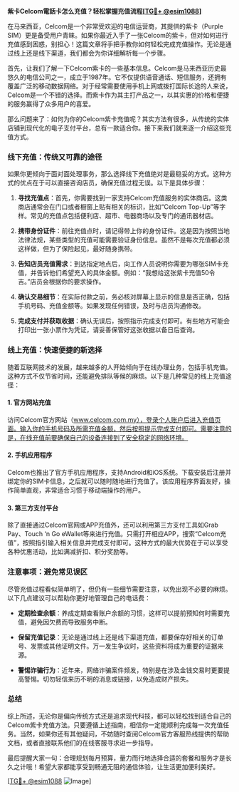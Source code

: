 **紫卡Celcom電話卡怎么充值？轻松掌握充值流程[[TG💪+ @esim1088](https://t.me/s/esim1088)]**

在马来西亚，Celcom是一个非常受欢迎的电信运营商，其提供的紫卡（Purple SIM）更是备受用户青睐。如果你最近入手了一张Celcom的紫卡，但对如何进行充值感到困惑，别担心！这篇文章将手把手教你如何轻松完成充值操作。无论是通过线上还是线下渠道，我们都会为你详细解析每一个步骤。

首先，让我们了解一下Celcom紫卡的一些基本信息。Celcom是马来西亚历史最悠久的电信公司之一，成立于1987年。它不仅提供语音通话、短信服务，还拥有覆盖广泛的移动数据网络。对于经常需要使用手机上网或拨打国际长途的人来说，Celcom是一个不错的选择。而紫卡作为其主打产品之一，以其实惠的价格和便捷的服务赢得了众多用户的喜爱。

那么问题来了：如何为你的Celcom紫卡充值呢？其实方法有很多，从传统的实体店铺到现代化的电子支付平台，总有一款适合你。接下来我们就来逐一介绍这些充值方式。

### 线下充值：传统又可靠的途径

如果你更倾向于面对面处理事务，那么选择线下充值绝对是最稳妥的方式。这种方式的优点在于可以直接咨询店员，确保充值过程无误。以下是具体步骤：

1. **寻找充值点**：首先，你需要找到一家支持Celcom充值服务的实体商店。这类商店通常会在门口或者橱窗上贴有相关的标识，比如“Celcom Top-Up”等字样。常见的充值点包括便利店、超市、电器商场以及专门的通讯器材店。
   
2. **携带身份证件**：前往充值点时，请记得带上你的身份证件。这是因为按照当地法律法规，某些类型的充值可能需要验证身份信息。虽然不是每次充值都必须这样做，但为了保险起见，最好随身携带。

3. **告知店员充值需求**：到达指定地点后，向工作人员说明你需要为哪张SIM卡充值，并告诉他们希望充入的具体金额。例如：“我想给这张紫卡充值50令吉。”店员会根据你的要求操作。

4. **确认交易细节**：在实际付款之前，务必核对屏幕上显示的信息是否正确，包括手机号码、充值金额等。如果发现任何错误，及时与店员沟通修改。

5. **完成支付并获取收据**：确认无误后，按照指示完成支付即可。有些地方可能会打印出一张小票作为凭证，请妥善保管好这张收据以备日后查询。

### 线上充值：快速便捷的新选择

随着互联网技术的发展，越来越多的人开始倾向于在线办理业务，包括手机充值。这种方式不仅节省时间，还能避免排队等候的麻烦。以下是几种常见的线上充值途径：

#### 1. 官方网站充值
访问Celcom官方网站（www.celcom.com.my），登录个人账户后进入充值页面。输入你的手机号码及所需充值金额，然后按照提示完成支付即可。需要注意的是，在线充值前要确保自己的设备连接到了安全稳定的网络环境。

#### 2. 手机应用程序
Celcom也推出了官方手机应用程序，支持Android和iOS系统。下载安装后注册并绑定你的SIM卡信息，之后就可以随时随地进行充值了。该应用程序界面友好，操作简单直观，非常适合习惯于移动端操作的用户。

#### 3. 第三方支付平台
除了直接通过Celcom官网或APP充值外，还可以利用第三方支付工具如Grab Pay、Touch ‘n Go eWallet等来进行充值。只需打开相应APP，搜索“Celcom充值”，按照指引输入相关信息并完成支付即可。这种方式的最大优势在于可以享受各种优惠活动，比如满减折扣、积分奖励等。

### 注意事项：避免常见误区

尽管充值过程看似简单明了，但仍有一些细节需要注意，以免出现不必要的麻烦。以下几点建议可以帮助你更好地管理自己的电话费：

- **定期检查余额**：养成定期查看账户余额的习惯，这样可以提前预知何时需要充值，避免因欠费而导致服务中断。
  
- **保留充值记录**：无论是通过线上还是线下渠道充值，都要保存好相关的订单号、发票或其他证明文件。万一发生争议时，这些资料将成为重要的证据来源。

- **警惕诈骗行为**：近年来，网络诈骗案件频发，特别是在涉及金钱交易时更要提高警惕。切勿轻信来历不明的消息或链接，以免造成财产损失。

### 总结

综上所述，无论你是偏向传统方式还是追求现代科技，都可以轻松找到适合自己的Celcom紫卡充值方法。只要遵循上述指南，相信你一定能顺利完成每一次充值任务。当然，如果你还有其他疑问，不妨随时查阅Celcom官方客服热线提供的帮助文档，或者直接联系他们的在线客服寻求进一步指导。

最后提醒大家一句：合理规划每月预算，量力而行地选择合适的套餐和服务才是长久之计哦！希望大家都能享受到畅通无阻的通信体验，让生活更加便利美好。

[[TG💪+ @esim1088](https://t.me/s/esim1088) ![Image](https://i.postimg.cc/4NQfJmqS/Snipaste-2025-05-13-00-14-12.png)]